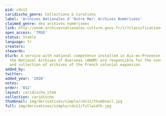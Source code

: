 ```yaml
---
pid: cds11
caridischo_genre: Collections & Curations
label: 'Archives Nationales d''Outre Mer: Archives Numérisées'
claimed_genre: des archives numérisees
link: http://anom.archivesnationales.culture.gouv.fr/ir?classification=archives_numerisees
open_access: 'TRUE'
status: Stable
language: fr
creators: 
stewards: 
blurb: A service with national competence installed in Aix-en-Provence since 1966,
  the National Archives of Overseas (ANOM) are responsible for the conservation, communication
  and collection of archives of the French colonial expansion.
added_by: 
twitter: 
added_year: '2020'
notes: 
order: '012'
layout: caridischo_item
collection: caridischo
thumbnail: img/derivatives/simple/cds11/thumbnail.jpg
full: img/derivatives/simple/cds11/fullwidth.jpg
---
```

